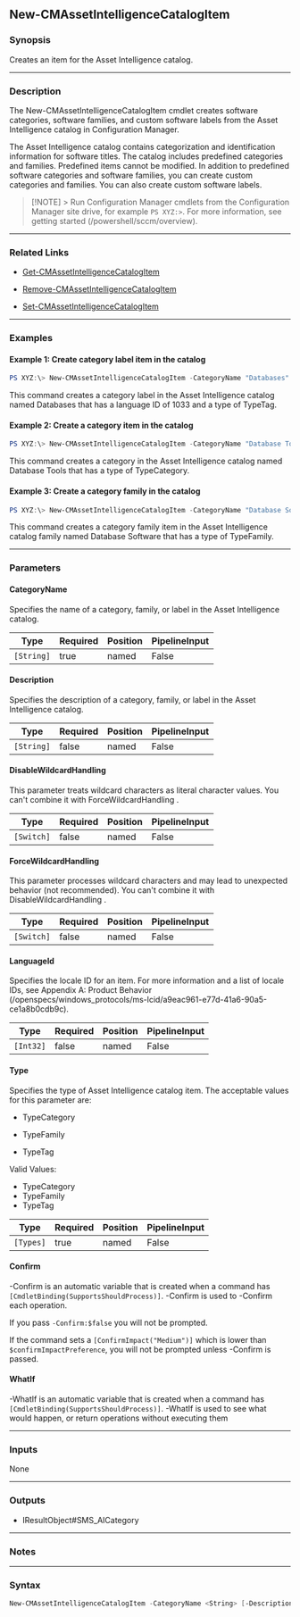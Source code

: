 New-CMAssetIntelligenceCatalogItem
----------------------------------




### Synopsis
Creates an item for the Asset Intelligence catalog.



---


### Description

The New-CMAssetIntelligenceCatalogItem cmdlet creates software categories, software families, and custom software labels from the Asset Intelligence catalog in Configuration Manager.



The Asset Intelligence catalog contains categorization and identification information for software titles. The catalog includes predefined categories and families. Predefined items cannot be modified. In addition to predefined software categories and software families, you can create custom categories and families. You can also create custom software labels.



> [!NOTE] > Run Configuration Manager cmdlets from the Configuration Manager site drive, for example `PS XYZ:>`. For more information, see getting started (/powershell/sccm/overview).



---


### Related Links
* [Get-CMAssetIntelligenceCatalogItem](Get-CMAssetIntelligenceCatalogItem)



* [Remove-CMAssetIntelligenceCatalogItem](Remove-CMAssetIntelligenceCatalogItem)



* [Set-CMAssetIntelligenceCatalogItem](Set-CMAssetIntelligenceCatalogItem)





---


### Examples
#### Example 1: Create category label item in the catalog
```PowerShell
PS XYZ:\> New-CMAssetIntelligenceCatalogItem -CategoryName "Databases" -LanguageId 1033 -Type TypeTag
```
This command creates a category label in the Asset Intelligence catalog named Databases that has a language ID of 1033 and a type of TypeTag.
#### Example 2: Create a category item in the catalog
```PowerShell
PS XYZ:\> New-CMAssetIntelligenceCatalogItem -CategoryName "Database Tools" -Type TypeCategory
```
This command creates a category in the Asset Intelligence catalog named Database Tools that has a type of TypeCategory.
#### Example 3: Create a category family in the catalog
```PowerShell
PS XYZ:\> New-CMAssetIntelligenceCatalogItem -CategoryName "Database Software" -Type TypeFamily
```
This command creates a category family item in the Asset Intelligence catalog family named Database Software that has a type of TypeFamily.


---


### Parameters
#### **CategoryName**

Specifies the name of a category, family, or label in the Asset Intelligence catalog.






|Type      |Required|Position|PipelineInput|
|----------|--------|--------|-------------|
|`[String]`|true    |named   |False        |



#### **Description**

Specifies the description of a category, family, or label in the Asset Intelligence catalog.






|Type      |Required|Position|PipelineInput|
|----------|--------|--------|-------------|
|`[String]`|false   |named   |False        |



#### **DisableWildcardHandling**

This parameter treats wildcard characters as literal character values. You can't combine it with ForceWildcardHandling .






|Type      |Required|Position|PipelineInput|
|----------|--------|--------|-------------|
|`[Switch]`|false   |named   |False        |



#### **ForceWildcardHandling**

This parameter processes wildcard characters and may lead to unexpected behavior (not recommended). You can't combine it with DisableWildcardHandling .






|Type      |Required|Position|PipelineInput|
|----------|--------|--------|-------------|
|`[Switch]`|false   |named   |False        |



#### **LanguageId**

Specifies the locale ID for an item. For more information and a list of locale IDs, see Appendix A: Product Behavior (/openspecs/windows_protocols/ms-lcid/a9eac961-e77d-41a6-90a5-ce1a8b0cdb9c).






|Type     |Required|Position|PipelineInput|
|---------|--------|--------|-------------|
|`[Int32]`|false   |named   |False        |



#### **Type**

Specifies the type of Asset Intelligence catalog item. The acceptable values for this parameter are:


* TypeCategory


* TypeFamily


* TypeTag



Valid Values:

* TypeCategory
* TypeFamily
* TypeTag






|Type     |Required|Position|PipelineInput|
|---------|--------|--------|-------------|
|`[Types]`|true    |named   |False        |



#### **Confirm**
-Confirm is an automatic variable that is created when a command has ```[CmdletBinding(SupportsShouldProcess)]```.
-Confirm is used to -Confirm each operation.

If you pass ```-Confirm:$false``` you will not be prompted.


If the command sets a ```[ConfirmImpact("Medium")]``` which is lower than ```$confirmImpactPreference```, you will not be prompted unless -Confirm is passed.

#### **WhatIf**
-WhatIf is an automatic variable that is created when a command has ```[CmdletBinding(SupportsShouldProcess)]```.
-WhatIf is used to see what would happen, or return operations without executing them


---


### Inputs
None





---


### Outputs
* IResultObject#SMS_AICategory






---


### Notes




---


### Syntax
```PowerShell
New-CMAssetIntelligenceCatalogItem -CategoryName <String> [-Description <String>] [-DisableWildcardHandling] [-ForceWildcardHandling] [-LanguageId <Int32>] -Type {TypeCategory | TypeFamily | TypeTag} [-Confirm] [-WhatIf] [<CommonParameters>]
```
